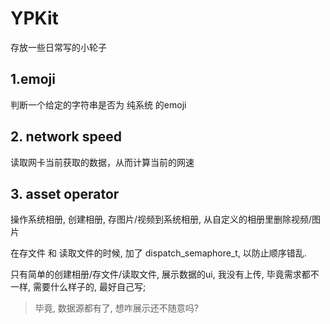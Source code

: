# YPKit

存放一些日常写的小轮子

## 1.emoji
判断一个给定的字符串是否为 纯系统 的emoji
 
## 2. network speed
读取网卡当前获取的数据，从而计算当前的网速

## 3. asset operator
操作系统相册, 创建相册, 存图片/视频到系统相册, 从自定义的相册里删除视频/图片

在存文件 和 读取文件的时候, 加了 dispatch_semaphore_t, 以防止顺序错乱.

只有简单的创建相册/存文件/读取文件, 展示数据的ui, 我没有上传, 毕竟需求都不一样, 需要什么样子的, 最好自己写;

> 毕竟, 数据源都有了, 想咋展示还不随意吗?
